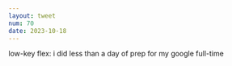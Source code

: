 ```yaml
---
layout: tweet
num: 70
date: 2023-10-18
---
```


low-key flex: i did less than a day of prep for my google full-time
